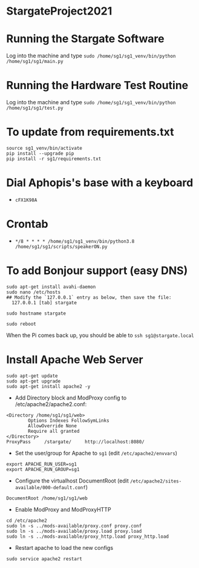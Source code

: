 # StargateProject2021

# Running the Stargate Software
Log into the machine and type `sudo /home/sg1/sg1_venv/bin/python /home/sg1/sg1/main.py`

# Running the Hardware Test Routine
Log into the machine and type `sudo /home/sg1/sg1_venv/bin/python /home/sg1/sg1/test.py`

# To update from requirements.txt
```
source sg1_venv/bin/activate
pip install --upgrade pip
pip install -r sg1/requirements.txt
```

# Dial Aphopis's base with a keyboard
 - `cFX1K98A`

# Crontab
 - `*/8 * * * * /home/sg1/sg1_venv/bin/python3.8 /home/sg1/sg1/scripts/speakerON.py`

# To add Bonjour support (easy DNS)
```
sudo apt-get install avahi-daemon
sudo nano /etc/hosts
## Modify the `127.0.0.1` entry as below, then save the file:
  127.0.0.1 [tab] stargate

sudo hostname stargate

sudo reboot
```
When the Pi comes back up, you should be able to `ssh sg1@stargate.local`

# Install Apache Web Server
```
sudo apt-get update
sudo apt-get upgrade
sudo apt-get install apache2 -y
```
- Add Directory block and ModProxy config to /etc/apache2/apache2.conf:
```
<Directory /home/sg1/sg1/web>
        Options Indexes FollowSymLinks
        AllowOverride None
        Require all granted
</Directory>
ProxyPass     /stargate/     http://localhost:8080/
```
- Set the user/group for Apache to `sg1` (edit `/etc/apache2/envvars`)
```
export APACHE_RUN_USER=sg1
export APACHE_RUN_GROUP=sg1
```
- Configure the virtualhost DocumentRoot (edit `/etc/apache2/sites-available/000-default.conf`)
```
DocumentRoot /home/sg1/sg1/web
```
- Enable ModProxy and ModProxyHTTP
```
cd /etc/apache2
sudo ln -s ../mods-available/proxy.conf proxy.conf
sudo ln -s ../mods-available/proxy.load proxy.load
sudo ln -s ../mods-available/proxy_http.load proxy_http.load
```
- Restart apache to load the new configs
```
sudo service apache2 restart
```
